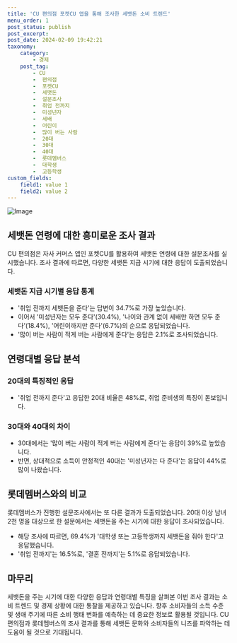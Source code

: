 ```yaml
---
title: 'CU 편의점 포켓CU 앱을 통해 조사한 세뱃돈 소비 트렌드'
menu_order: 1
post_status: publish
post_excerpt: 
post_date: 2024-02-09 19:42:21
taxonomy:
    category:
        - 경제
    post_tag:
        - CU
        -  편의점
        -  포켓CU
        -  세뱃돈
        -  설문조사
        -  취업 전까지
        -  미성년자
        -  세배
        -  어린이
        -  많이 버는 사람
        -  20대
        -  30대
        -  40대
        -  롯데멤버스
        -  대학생
        -  고등학생
custom_fields:
    field1: value 1
    field2: value 2
---
```


![Image](https://imgnews.pstatic.net/image/215/2024/02/09/A202402090028_1_20240209102401429.jpg?type=w647)

## 세뱃돈 연령에 대한 흥미로운 조사 결과
CU 편의점은 자사 커머스 앱인 포켓CU를 활용하여 세뱃돈 연령에 대한 설문조사를 실시했습니다. 조사 결과에 따르면, 다양한 세뱃돈 지급 시기에 대한 응답이 도출되었습니다.
### 세뱃돈 지급 시기별 응답 통계
- '취업 전까지 세뱃돈을 준다'는 답변이 34.7%로 가장 높았습니다.
- 이어서 '미성년자는 모두 준다'(30.4%), '나이와 관계 없이 세배만 하면 모두 준다'(18.4%), '어린이까지만 준다'(6.7%)의 순으로 응답되었습니다.
- '많이 버는 사람이 적게 버는 사람에게 준다'는 응답은 2.1%로 조사되었습니다.
## 연령대별 응답 분석
### 20대의 특징적인 응답
- '취업 전까지 준다'고 응답한 20대 비율은 48%로, 취업 준비생의 특징이 돋보입니다.
### 30대와 40대의 차이
- 30대에서는 '많이 버는 사람이 적게 버는 사람에게 준다'는 응답이 39%로 높았습니다.
- 반면, 상대적으로 소득이 안정적인 40대는 '미성년자는 다 준다'는 응답이 44%로 많이 나왔습니다.
## 롯데멤버스와의 비교
롯데멤버스가 진행한 설문조사에서는 또 다른 결과가 도출되었습니다. 20대 이상 남녀 2천 명을 대상으로 한 설문에서는 세뱃돈을 주는 시기에 대한 응답이 조사되었습니다.
- 해당 조사에 따르면, 69.4%가 '대학생 또는 고등학생까지 세뱃돈을 줘야 한다'고 응답했습니다.
- '취업 전까지'는 16.5%로, '결혼 전까지'는 5.1%로 응답되었습니다.
## 마무리
세뱃돈을 주는 시기에 대한 다양한 응답과 연령대별 특징을 살펴본 이번 조사 결과는 소비 트렌드 및 경제 상황에 대한 통찰을 제공하고 있습니다. 향후 소비자들의 소득 수준 및 생애 주기에 따른 소비 행태 변화를 예측하는 데 중요한 정보로 활용될 것입니다. CU 편의점과 롯데멤버스의 조사 결과를 통해 세뱃돈 문화와 소비자들의 니즈를 파악하는 데 도움이 될 것으로 기대됩니다.

